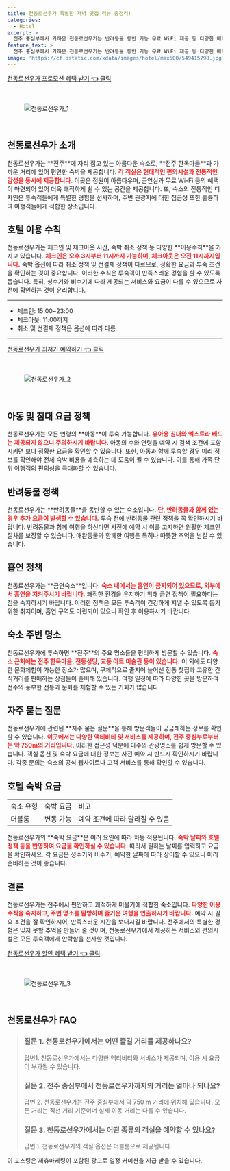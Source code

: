 ```yaml
---
title: 천동로선우가 특별한 저녁 맛집 리뷰 총정리!
categories:
  - Hotel
excerpt: >
  전주 중심부에서 가까운 천동로선우가는 반려동물 동반 가능 무료 WiFi 제공 등 다양한 매력을 자랑합니다. 아름다운 정원 전망과 한옥마을 접근이 장점인 이곳에서 특별한 휴식을 즐겨보세요!
feature_text: >
  전주 중심부에서 가까운 천동로선우가는 반려동물 동반 가능 무료 WiFi 제공 등 다양한 매력을 자랑합니다. 아름다운 정원 전망과 한옥마을 접근이 장점인 이곳에서 특별한 휴식을 즐겨보세요!
image: 'https://cf.bstatic.com/xdata/images/hotel/max500/549415798.jpg?k=2e05b4039419e05135c00d71e135f4590605be57c0f72adf7e80c0034f95625d&o=&hp=1'
---
```


<p><a class="modoo-button" href="https://tinyurl.com/2b6y8d9k" rel="nofollow noopener">천동로선우가 프로모션 혜택 받기 👈 클릭</a></p><br/>
<figure class="image"><img alt="천동로선우가_1" src="https://cf.bstatic.com/xdata/images/hotel/max1024x768/549399102.jpg?k=1a34972c78b995d131ad1fa66e29dbf44b123fe60bb4590e5ffc0b52375980a4&amp;o=&amp;hp=1"/></figure><br/>

<h2 id="천동로선우가_소개">천동로선우가 소개</h2>
<p>천동로선우가는 **전주**에 자리 잡고 있는 아름다운 숙소로, **전주 한옥마을**과 가까운 거리에 있어 편안한 숙박을 제공합니다. <b><span style="color: #ee2323;">각 객실은 현대적인 편의시설과 전통적인 감성을 동시에 제공합니다.</span></b> 이곳은 정원이 아름다우며, 금연실과 무료 Wi-Fi 등의 혜택이 마련되어 있어 더욱 쾌적하게 쉴 수 있는 공간을 제공합니다. 또, 숙소의 전통적인 디자인은 투숙객들에게 특별한 경험을 선사하며, 주변 관광지에 대한 접근성 또한 훌륭하여 여행객들에게 적합한 장소입니다.</p>
<h2 id="호텔_이용수칙">호텔 이용 수칙</h2>
<p>천동로선우가는 체크인 및 체크아웃 시간, 숙박 취소 정책 등 다양한 **이용수칙**을 가지고 있습니다. <b><span style="color: #ee2323;">체크인은 오후 3시부터 11시까지 가능하며, 체크아웃은 오전 11시까지입니다.</span></b> 숙박 옵션에 따라 취소 정책 및 선결제 정책이 다르므로, 정확한 요금과 투숙 조건을 확인하는 것이 중요합니다. 이러한 수칙은 투숙객이 만족스러운 경험을 할 수 있도록 돕습니다. 특히, 성수기와 비수기에 따라 제공되는 서비스와 요금이 다를 수 있으므로 사전에 확인하는 것이 유리합니다.</p>
<hr/>
<ul>
<li>체크인: 15:00~23:00</li>
<li>체크아웃: 11:00까지</li>
<li>취소 및 선결제 정책은 옵션에 따라 다름</li>
</ul>
<hr/>
<p><a class="modoo-button" href="https://tinyurl.com/2b6y8d9k" rel="nofollow noopener">천동로선우가 최저가 예약하기 👈 클릭</a></p><br/>
<figure class="image"><img alt="천동로선우가_2" src="https://cf.bstatic.com/xdata/images/hotel/max500/549415798.jpg?k=2e05b4039419e05135c00d71e135f4590605be57c0f72adf7e80c0034f95625d&amp;o=&amp;hp=1"/></figure><br/>
<h2 id="아동_및_침대요금_정책">아동 및 침대 요금 정책</h2>
<p>천동로선우가는 모든 연령의 **아동**이 투숙 가능합니다. <b><span style="color: #ee2323;">유아용 침대와 엑스트라 베드는 제공되지 않으니 주의하시기 바랍니다.</span></b> 아동의 수와 연령을 예약 시 검색 조건에 포함시키면 보다 정확한 요금을 확인할 수 있습니다. 또한, 아동과 함께 투숙할 경우 미리 정보를 확인해야 전체 숙박 비용을 예측하는 데 도움이 될 수 있습니다. 이를 통해 가족 단위 여행객의 편의성을 극대화할 수 있습니다.</p>
<h2 id="반려동물_정책">반려동물 정책</h2>
<p>천동로선우가는 **반려동물**을 동반할 수 있는 숙소입니다. <b><span style="color: #ee2323;">단, 반려동물과 함께 있는 경우 추가 요금이 발생할 수 있습니다.</span></b> 투숙 전에 반려동물 관련 정책을 꼭 확인하시기 바랍니다. 반려동물과 함께 여행을 하신다면 사전에 예약 시 이를 고지하면 원활한 체크인 절차를 보장할 수 있습니다. 애완동물과 함께한 여행은 특히나 따뜻한 추억을 남길 수 있습니다.</p>
<h2 id="흡연_정책">흡연 정책</h2>
<p>천동로선우가는 **금연숙소**입니다. <b><span style="color: #ee2323;">숙소 내에서는 흡연이 금지되어 있으므로, 외부에서 흡연을 지켜주시기 바랍니다.</span></b> 쾌적한 환경을 유지하기 위해 금연 정책이 필요하다는 점을 숙지하시기 바랍니다. 이러한 정책은 모든 투숙객이 건강하게 지낼 수 있도록 돕기 위한 취지이며, 흡연 구역도 마련되어 있으니 확인 후 이용하시기 바랍니다.</p>
<h2 id="숙소_주변_명소">숙소 주변 명소</h2>
<p>천동로선우가에 투숙하면 **전주**의 주요 명소들을 편리하게 방문할 수 있습니다. <b><span style="color: #ee2323;">숙소 근처에는 전주 한옥마을, 전동성당, 교동 아트 미술관 등이 있습니다.</span></b> 이 외에도 다양한 문화체험이 가능한 장소가 많으며, 구체적으로 줄지어 늘어선 전통 찻집과 고유한 간식거리를 판매하는 상점들이 즐비해 있습니다. 여행 일정에 따라 다양한 곳을 방문하여 전주의 풍부한 전통과 문화를 체험할 수 있는 기회가 많습니다.</p>
<h2 id="자주_묻는_질문">자주 묻는 질문</h2>
<p>천동로선우가에 관련된 **자주 묻는 질문**을 통해 방문객들이 궁금해하는 정보를 확인할 수 있습니다. <b><span style="color: #ee2323;">이곳에서는 다양한 액티비티 및 서비스를 제공하며, 전주 중심부로부터는 약 750m의 거리입니다.</span></b> 이러한 접근성 덕분에 다수의 관광명소를 쉽게 방문할 수 있습니다. 객실 옵션 및 숙박 요금에 대한 정보는 사전 예약 시 반드시 확인하시기 바랍니다. 각종 문의는 숙소의 공식 웹사이트나 고객 서비스를 통해 확인할 수 있습니다.</p>
<h2 id="호텔_숙박_요금">호텔 숙박 요금</h2>
<table>
<tr>
<td>숙소 유형</td>
<td>숙박 요금</td>
<td>비고</td>
</tr>
<tr>
<td>더블룸</td>
<td>변동 가능</td>
<td>예약 조건에 따라 달라질 수 있음</td>
</tr>
</table>
<p>천동로선우가의 **숙박 요금**은 여러 요인에 따라 차등 적용됩니다. <b><span style="color: #ee2323;">숙박 날짜와 호텔 정책 등을 반영하여 요금을 확인하실 수 있습니다.</span></b> 따라서 원하는 날짜를 입력하고 요금을 확인하세요. 각 요금은 성수기와 비수기, 예약한 날짜에 따라 상이할 수 있으니 미리 준비하는 것이 좋습니다.</p>
<h2 id="결론">결론</h2>
<p>천동로선우가는 전주에서 편안하고 쾌적하게 머물기에 적합한 숙소입니다. <b><span style="color: #ee2323;">다양한 이용 수칙을 숙지하고, 주변 명소를 탐방하며 즐거운 여행을 연출하시기 바랍니다.</span></b> 예약 시 필요 조건을 잘 확인하시어, 만족스러운 시간을 보내시길 바랍니다. 전주에서의 특별한 경험은 잊지 못할 추억을 만들어 줄 것이며, 천동로선우가에서 제공하는 서비스와 편의시설은 모든 투숙객에게 안락함을 선사할 것입니다.</p>

<p><a class="modoo-button" href="https://tinyurl.com/2b6y8d9k" rel="nofollow noopener">천동로선우가 할인 혜택 받기 👈 클릭</a></p><br>

<figure class="image"><img src="https://cf.bstatic.com/xdata/images/hotel/max500/549399150.jpg?k=f1d2eab24b067eb65716e48807181b761b184c8c42e473595bf8d009e05c3527&o=&hp=1" alt="천동로선우가_3"></figure><br>
<h2 id="천동로선우가_FAQ">천동로선우가 FAQ</h2>
<div itemscope="" itemtype="https://schema.org/FAQPage"> 
<blockquote> 
<div itemscope="" itemprop="mainEntity" itemtype="https://schema.org/Question"> 
<h3 id="질문_1" itemprop="name">질문 1. 천동로선우가에서는 어떤 즐길 거리를 제공하나요?</h3> 
<div itemscope="" itemprop="acceptedAnswer" itemtype="https://schema.org/Answer"> 
<span itemprop="text"> 
<p>답변1. 천동로선우가에서는 다양한 액티비티와 서비스가 제공되며, 이용 시 요금이 부과될 수 있습니다.</p> 
</span> 
</div> 
</div> 
<div itemscope="" itemprop="mainEntity" itemtype="https://schema.org/Question"> 
<h3 id="질문_2" itemprop="name">질문 2. 전주 중심부에서 천동로선우가까지의 거리는 얼마나 되나요?</h3> 
<div itemscope="" itemprop="acceptedAnswer" itemtype="https://schema.org/Answer"> 
<span itemprop="text"> 
<p>답변 2. 천동로선우가는 전주 중심부에서 약 750 m 거리에 위치해 있습니다. 모든 거리는 직선 거리 기준이며 실제 이동 거리는 다를 수 있습니다.</p> 
</span> 
</div> 
</div> 
<div itemscope="" itemprop="mainEntity" itemtype="https://schema.org/Question"> 
<h3 id="질문_3" itemprop="name">질문 3. 천동로선우가에서는 어떤 종류의 객실을 예약할 수 있나요?</h3> 
<div itemscope="" itemprop="acceptedAnswer" itemtype="https://schema.org/Answer"> 
<span itemprop="text"> 
<p>답변3. 천동로선우가의 객실 옵션은 더블룸으로 제공됩니다.</p> 
</span> 
</div> 
</div> 
</blockquote> 
</div><p>이 포스팅은 제휴마케팅이 포함된 광고로 일정 커미션을 지급 받을 수 있습니다.</p>

